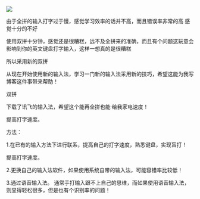 ![](http://ys-g.ys168.com/116124354/o63277I4767FMvsjmgnWuT/%E5%B0%8F%E9%B9%A4%E5%8F%8C%E6%8B%BC%E6%96%B9%E6%A1%88%E9%94%AE%E7%9B%98.png)

由于全拼的输入打字过于慢，感觉学习效率的话并不高，而且错误率非常的高
感觉十分的不好 

使用双拼十分钟，感觉还是很糟糕，远不及全拼来的准确，而且有个问题这玩意会影响到你的英文键盘打字输入，这样一想真的是很糟糕

所以采用新的双拼

从现在开始使用新的输入法，学习一门新的输入法采用新的技巧，希望这能为我写博客这件事带来帮助！

双拼

下载了讯飞的输入法，希望这个能再全拼也能·给我家电速度！

提高打字速度。

方法：

1.在已有的输入方法下进行联系，提高自己的打字速度，熟悉键盘，实现盲打！

提高打字速度。

2.更换自己的输入法软件，如果使用系统自带的输入法，可能容错率比较低！

3.通过语音输入法。 通常手打输入跟不上自己的思维，而如果使用语音输入法，则显得轻松很多，但是也有个识别率的问题！		

